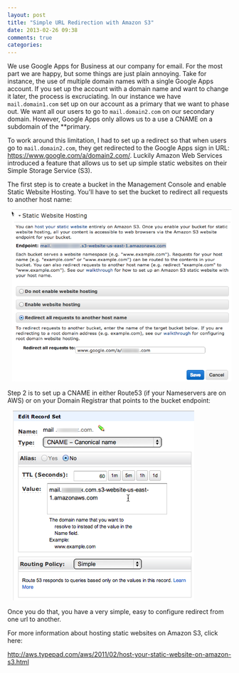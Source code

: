 ```yaml
---
layout: post
title: "Simple URL Redirection with Amazon S3"
date: 2013-02-26 09:38
comments: true
categories: 
---
```


We use Google Apps for Business at our company for email.  For the most part we are happy, but some things are just plain annoying. Take for instance, the use of multiple domain names with a single Google Apps account. If you set up the account with a domain name and want to change it later, the process is excruciating. In our instance we have `mail.domain1.com` set up on our account as a primary that we want to phase out. We want all our users to go to `mail.domain2.com` on our secondary domain. However, Google Apps only allows us to a use a CNAME on a subdomain of the **primary.

To work around this limitation, I had to set up a redirect so that when users go to `mail.domain2.com`, they get redirected to the Google Apps sign in URL: https://www.google.com/a/domain2.com/. Luckily Amazon Web Services introduced a feature that allows us to set up simple static websites on their Simple Storage Service (S3).

The first step is to create a bucket in the Management Console and enable Static Website Hosting. You'll have to set the bucket to redirect all requests to another host name:

<div style="margin-left:10px;"><img alt="reloaded" src="/images/s3_redirection.png"/></div>

Step 2 is to set up a CNAME in either Route53 (if your Nameservers are on AWS) or on your Domain Registrar that points to the bucket endpoint:

<div style="margin-left:10px;"><img alt="reloaded" src="/images/route53_domain_settings.png"/></div>


Once you do that, you have a very simple, easy to configure redirect from one url to another.

For more information about hosting static websites on Amazon S3, click here: 

<a href="http://aws.typepad.com/aws/2011/02/host-your-static-website-on-amazon-s3.html">http://aws.typepad.com/aws/2011/02/host-your-static-website-on-amazon-s3.html</a>